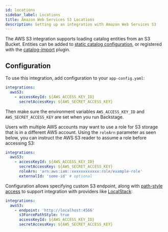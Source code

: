 ```yaml
---
id: locations
sidebar_label: Locations
title: Amazon Web Services S3 Locations
description: Setting up an integration with Amazon Web Services S3
---
```


The AWS S3 integration supports loading catalog entities from an S3 Bucket.
Entities can be added to
[static catalog configuration](../../features/software-catalog/configuration.md),
or registered with the
[catalog-import](https://github.com/backstage/backstage/tree/master/plugins/catalog-import)
plugin.

## Configuration

To use this integration, add configuration to your `app-config.yaml`:

```yaml
integrations:
  awsS3:
    - accessKeyId: ${AWS_ACCESS_KEY_ID}
      secretAccessKey: ${AWS_SECRET_ACCESS_KEY}
```

Then make sure the environment variables `AWS_ACCESS_KEY_ID` and
`AWS_SECRET_ACCESS_KEY` are set when you run Backstage.

Users with multiple AWS accounts may want to use a role for S3 storage that is
in a different AWS account. Using the `roleArn` parameter as seen below, you can
instruct the AWS S3 reader to assume a role before accessing S3:

```yaml
integrations:
  awsS3:
    - accessKeyId: ${AWS_ACCESS_KEY_ID}
      secretAccessKey: ${AWS_SECRET_ACCESS_KEY}
      roleArn: 'arn:aws:iam::xxxxxxxxxxxx:role/example-role'
      externalId: 'some-id' # optional
```

Configuration allows specifying custom S3 endpoint, along with
[path-style access](https://docs.aws.amazon.com/AmazonS3/latest/userguide/VirtualHosting.html)
to support integration with providers like
[LocalStack](https://github.com/localstack/localstack):

```yaml
integrations:
  awsS3:
    - endpoint: 'http://localhost:4566'
      s3ForcePathStyle: true
      accessKeyId: ${AWS_ACCESS_KEY_ID}
      secretAccessKey: ${AWS_SECRET_ACCESS_KEY}
```
